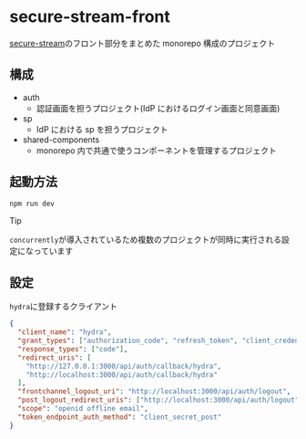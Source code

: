# secure-stream-front

[secure-stream](https://github.com/k-narusawa/secure-stream)のフロント部分をまとめた monorepo 構成のプロジェクト

## 構成

- auth
  - 認証画面を担うプロジェクト(IdP におけるログイン画面と同意画面)
- sp
  - IdP における sp を担うプロジェクト
- shared-components
  - monorepo 内で共通で使うコンポーネントを管理するプロジェクト

## 起動方法

```sh
npm run dev
```

> [!TIP]
> `concurrently`が導入されているため複数のプロジェクトが同時に実行される設定になっています

## 設定

`hydra`に登録するクライアント

```json
{
  "client_name": "hydra",
  "grant_types": ["authorization_code", "refresh_token", "client_credentials"],
  "response_types": ["code"],
  "redirect_uris": [
    "http://127.0.0.1:3000/api/auth/callback/hydra",
    "http://localhost:3000/api/auth/callback/hydra"
  ],
  "frontchannel_logout_uri": "http://localhost:3000/api/auth/logout",
  "post_logout_redirect_uris": ["http://localhost:3000/api/auth/logout"],
  "scope": "openid offline email",
  "token_endpoint_auth_method": "client_secret_post"
}
```
